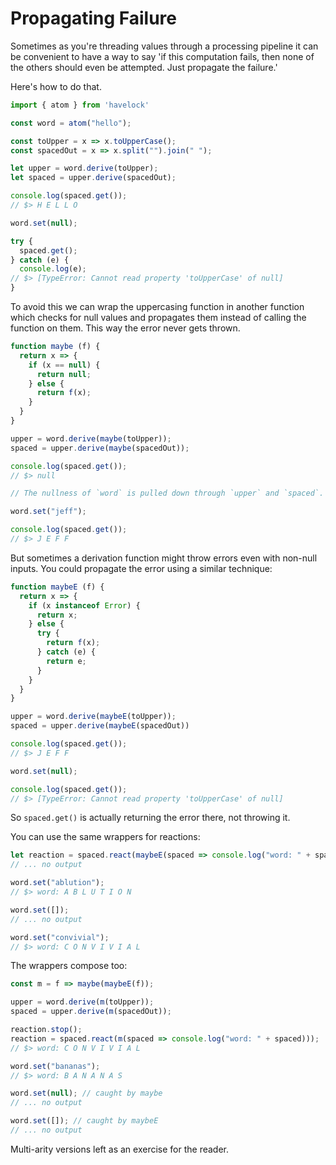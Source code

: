 

# Propagating Failure

Sometimes as you're threading values through a processing pipeline it can be
convenient to have a way to say 'if this computation fails, then none of the
others should even be attempted. Just propagate the failure.'

Here's how to do that.

```typescript
import { atom } from 'havelock'

const word = atom("hello");

const toUpper = x => x.toUpperCase();
const spacedOut = x => x.split("").join(" ");

let upper = word.derive(toUpper);
let spaced = upper.derive(spacedOut);

console.log(spaced.get()); 
// $> H E L L O

word.set(null);

try {
  spaced.get();
} catch (e) {
  console.log(e); 
// $> [TypeError: Cannot read property 'toUpperCase' of null]
}
```


To avoid this we can wrap the uppercasing function in another function which
checks for null values and propagates them instead of calling the
function on them. This way the error never gets thrown.

```typescript
function maybe (f) {
  return x => {
    if (x == null) {
      return null;
    } else {
      return f(x);
    }
  }
}

upper = word.derive(maybe(toUpper));
spaced = upper.derive(maybe(spacedOut));

console.log(spaced.get()); 
// $> null

// The nullness of `word` is pulled down through `upper` and `spaced`.

word.set("jeff");

console.log(spaced.get()); 
// $> J E F F
```


But sometimes a derivation function might throw errors even with non-null inputs.
You could propagate the error using a similar technique:

```typescript
function maybeE (f) {
  return x => {
    if (x instanceof Error) {
      return x;
    } else {
      try {
        return f(x);
      } catch (e) {
        return e;
      }
    }
  }
}

upper = word.derive(maybeE(toUpper));
spaced = upper.derive(maybeE(spacedOut))

console.log(spaced.get()); 
// $> J E F F

word.set(null);

console.log(spaced.get()); 
// $> [TypeError: Cannot read property 'toUpperCase' of null]
```


So `spaced.get()` is actually returning the error there, not throwing it.

You can use the same wrappers for reactions:

```typescript
let reaction = spaced.react(maybeE(spaced => console.log("word: " + spaced))); 
// ... no output

word.set("ablution"); 
// $> word: A B L U T I O N

word.set([]); 
// ... no output

word.set("convivial"); 
// $> word: C O N V I V I A L
```


The wrappers compose too:

```typescript
const m = f => maybe(maybeE(f));

upper = word.derive(m(toUpper));
spaced = upper.derive(m(spacedOut));

reaction.stop();
reaction = spaced.react(m(spaced => console.log("word: " + spaced))); 
// $> word: C O N V I V I A L

word.set("bananas"); 
// $> word: B A N A N A S

word.set(null); // caught by maybe 
// ... no output

word.set([]); // caught by maybeE 
// ... no output
```


Multi-arity versions left as an exercise for the reader.

